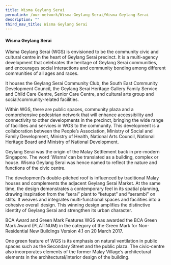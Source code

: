 ```yaml
---
title: Wisma Geylang Serai
permalink: /our-network/Wisma-Geylang-Serai/Wisma-Geylang-Serai
description: ""
third_nav_title: Wisma Geylang Serai
---
```

#### Wisma Geylang Serai


Wisma Geylang Serai (WGS) is envisioned to be the community civic and cultural centre in the heart of Geylang Serai precinct. It is a multi-agency development that celebrates the heritage of Geylang Serai communities, and encourages social interactions and community bonding among different communities of all ages and races.

It houses the Geylang Serai Community Club, the South East Community Development Council, the Geylang Serai Heritage Gallery Family Service and Child Care Centre, Senior Care Centre, and cultural arts group and social/community-related facilities. 



Within WGS, there are public spaces, community plaza and a comprehensive pedestrian network that will enhance accessibility and connectivity to other developments in the precinct, bringing the wide range of facilities and services in WGS to the community.  This development is a collaboration between the People’s Association, Ministry of Social and Family Development, Ministry of Health, National Arts Council, National Heritage Board and Ministry of National Development.

Geylang Serai was the origin of the Malay Settlement back in pre-modern Singapore. The word ‘Wisma’ can be translated as a building, complex or house. Wisma Geylang Serai was hence named to reflect the nature and functions of the civic centre.

The development’s double-pitched roof is influenced by traditional Malay houses and complements the adjacent Geylang Serai Market. At the same time, the design demonstrates a contemporary feel in its spatial planning, drawing inspiration from the “serai” plant to “ketupat” and “serambi” on stilts. It weaves and integrates multi-functional spaces and facilities into a cohesive overall design. This winning design amplifies the distinctive identity of Geylang Serai and strengthen its urban character.

BCA Award and Green Mark Features
WGS was awarded the BCA Green Mark Award (PLATINUM) in the category of the Green Mark for Non-Residential New Buildings Version 4.1 on 20 March 2017.

One green feature of WGS is its emphasis on natural ventilation in public spaces such as the Secondary Street and the public plaza. The civic-centre also incorporates elements of the former Malay Village’s architectural elements in the architectural/interior design of the building.